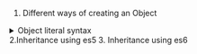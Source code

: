 1. Different ways of creating an Object
  <details>
  <summary>Object literal syntax</summary>

  ```
   const person = {
    firstName:"Prashant",
    lastName:"Jogi"  
  }; 

  In this case person object __proto__ property points to Object.prototype
  ```
  </details>
2.Inheritance using es5
3. Inheritance using es6
